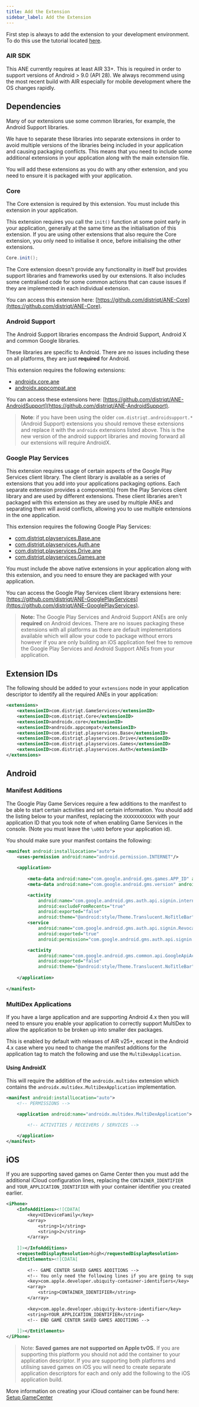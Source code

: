 ```yaml
---
title: Add the Extension
sidebar_label: Add the Extension
---
```


First step is always to add the extension to your development environment. 
To do this use the tutorial located [here](/docs/tutorials/getting-started).


### AIR SDK


This ANE currently requires at least AIR 33+. This is required in order to support versions of Android > 9.0 (API 28). We always recommend using the most recent build with AIR especially for mobile development where the OS changes rapidly.



## Dependencies

Many of our extensions use some common libraries, for example, the Android Support libraries.

We have to separate these libraries into separate extensions in order to avoid multiple versions of the libraries being included in your application and causing packaging conflicts. This means that you need to include some additional extensions in your application along with the main extension file.

You will add these extensions as you do with any other extension, and you need to ensure it is packaged with your application.


### Core 

The Core extension is required by this extension. You must include this extension in your application.

This extension requires you call the `init()` function at some point early in your application, generally at the same time as the initialisation of this extension. If you are using other extensions that also require the Core extension, you only need to initialise it once, before initialising the other extensions.

```actionscript
Core.init();
```

The Core extension doesn't provide any functionality in itself but provides support libraries and frameworks used by our extensions.
It also includes some centralised code for some common actions that can cause issues if they are implemented in each individual extension.

You can access this extension here: [https://github.com/distriqt/ANE-Core](https://github.com/distriqt/ANE-Core).


### Android Support

The Android Support libraries encompass the Android Support, Android X and common Google libraries. 

These libraries are specific to Android. There are no issues including these on all platforms, they are just **required** for Android.

This extension requires the following extensions:

- [androidx.core.ane](https://github.com/distriqt/ANE-AndroidSupport/raw/master/lib/androidx.core.ane)
- [androidx.appcompat.ane](https://github.com/distriqt/ANE-AndroidSupport/raw/master/lib/androidx.appcompat.ane)

You can access these extensions here: [https://github.com/distriqt/ANE-AndroidSupport](https://github.com/distriqt/ANE-AndroidSupport).


>
> **Note**: if you have been using the older `com.distriqt.androidsupport.*` (Android Support) extensions you should remove these extensions and replace it with the `androidx` extensions listed above. This is the new version of the android support libraries and moving forward all our extensions will require AndroidX.
>



### Google Play Services 

This extension requires usage of certain aspects of the Google Play Services client library. 
The client library is available as a series of extensions that you add into your applications packaging options. 
Each separate extension provides a component(s) from the Play Services client library and are used by different extensions. 
These client libraries aren't packaged with this extension as they are used by multiple ANEs and separating them 
will avoid conflicts, allowing you to use multiple extensions in the one application.

This extension requires the following Google Play Services:


- [com.distriqt.playservices.Base.ane](https://github.com/distriqt/ANE-GooglePlayServices/raw/master/lib/com.distriqt.playservices.Base.ane)
- [com.distriqt.playservices.Auth.ane](https://github.com/distriqt/ANE-GooglePlayServices/raw/master/lib/com.distriqt.playservices.Auth.ane)
- [com.distriqt.playservices.Drive.ane](https://github.com/distriqt/ANE-GooglePlayServices/raw/master/lib/com.distriqt.playservices.Drive.ane)
- [com.distriqt.playservices.Games.ane](https://github.com/distriqt/ANE-GooglePlayServices/raw/master/lib/com.distriqt.playservices.Games.ane)

You must include the above native extensions in your application along with this extension, and you need to ensure they are packaged with your application.

You can access the Google Play Services client library extensions here: [https://github.com/distriqt/ANE-GooglePlayServices](https://github.com/distriqt/ANE-GooglePlayServices).


>
> **Note:** The Google Play Services and Android Support ANEs are only **required** on Android devices. 
> There are no issues packaging these extensions with all platforms as there are default implementations available which will allow your code to package without errors however if you are only building an iOS application feel free to remove the Google Play Services and Android Support ANEs from your application.
>


## Extension IDs

The following should be added to your `extensions` node in your application descriptor to identify all the required ANEs in your application:

```xml
<extensions>
    <extensionID>com.distriqt.GameServices</extensionID>
    <extensionID>com.distriqt.Core</extensionID>
    <extensionID>androidx.core</extensionID>
    <extensionID>androidx.appcompat</extensionID>
    <extensionID>com.distriqt.playservices.Base</extensionID>
    <extensionID>com.distriqt.playservices.Drive</extensionID>
    <extensionID>com.distriqt.playservices.Games</extensionID>
    <extensionID>com.distriqt.playservices.Auth</extensionID>
</extensions>
```



## Android

### Manifest Additions

The Google Play Game Services require a few additions to the manifest to be able to start certain 
activities and set certain information. You should add the listing below to your manifest, replacing 
the `XXXXXXXXXXXX` with your application ID that you took note of when enabling Game Services in the 
console. (Note you must leave the `\u003` before your application id).

You should make sure your manifest contains the following:

```xml
<manifest android:installLocation="auto">
	<uses-permission android:name="android.permission.INTERNET"/>
	
	<application>
		
		<meta-data android:name="com.google.android.gms.games.APP_ID" android:value="\u003XXXXXXXXXXXX" />
		<meta-data android:name="com.google.android.gms.version" android:value="@integer/google_play_services_version" />

		<activity
			android:name="com.google.android.gms.auth.api.signin.internal.SignInHubActivity"
			android:excludeFromRecents="true"
			android:exported="false"
			android:theme="@android:style/Theme.Translucent.NoTitleBar" />
		<service
			android:name="com.google.android.gms.auth.api.signin.RevocationBoundService"
			android:exported="true"
			android:permission="com.google.android.gms.auth.api.signin.permission.REVOCATION_NOTIFICATION" />

		<activity
			android:name="com.google.android.gms.common.api.GoogleApiActivity"
			android:exported="false"
			android:theme="@android:style/Theme.Translucent.NoTitleBar" />
		
	</application>
	
</manifest>
```

### MultiDex Applications 

If you have a large application and are supporting Android 4.x then you will need to ensure you enable your application to correctly support MultiDex to allow the application to be broken up into smaller dex packages.

This is enabled by default with releases of AIR v25+, except in the Android 4.x case where you need to change the manifest additions for the application tag to match the following and use the `MultiDexApplication`.


#### Using AndroidX

This will require the addition of the `androidx.multidex` extension which contains the `androidx.multidex.MultiDexApplication` implementation.

```xml
<manifest android:installLocation="auto">
	<!-- PERMISSIONS -->

	<application android:name="androidx.multidex.MultiDexApplication">

		<!-- ACTIVITIES / RECEIVERS / SERVICES -->

	</application>
</manifest>
```




## iOS 

If you are supporting saved games on Game Center then you must add the additional 
iCloud configuration lines, replacing the `CONTAINER_IDENTIFIER` and `YOUR_APPLICATION_IDENTIFIER` 
with your container identifier you created earlier.

```xml
<iPhone>
	<InfoAdditions><![CDATA[
		<key>UIDeviceFamily</key>
		<array>
			<string>1</string>
			<string>2</string>
		</array>
		
	]]></InfoAdditions>
	<requestedDisplayResolution>high</requestedDisplayResolution>
	<Entitlements><![CDATA[
	
		<!-- GAME CENTER SAVED GAMES ADDITIONS -->
		<!-- You only need the following lines if you are going to support GameCenter Saves -->
		<key>com.apple.developer.ubiquity-container-identifiers</key>
		<array>
			<string>CONTAINER_IDENTIFIER</string>
		</array>
		
		<key>com.apple.developer.ubiquity-kvstore-identifier</key>
		<string>YOUR_APPLICATION_IDENTIFIER</string>
		<!-- END GAME CENTER SAVED GAMES ADDITIONS -->
		
	]]></Entitlements>
</iPhone>
```

>
> Note: **Saved games are not supported on Apple tvOS.** If you are supporting this 
> platform you should not add the container to your application descriptor. If you are supporting 
> both platforms and utilising saved games on iOS you will need to create separate application 
> descriptors for each and only add the following to the iOS application build.
>

More information on creating your iCloud container can be found here: [Setup GameCenter](setup-gamecenter#saved-games)
